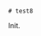                                                                                                                                                                                                                                                                                                                                  # test8

Init.
